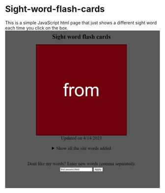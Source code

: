 # Sight-word-flash-cards
This is a simple JavaScript html page that just shows a different sight word each time you click on the box.
\
![Screen Shot](./sight.png)
